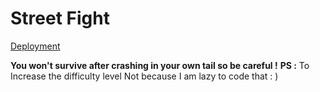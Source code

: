 # Street Fight
[Deployment](https://mayankproject.github.io/Tetris/)

**You won't survive after crashing in your own tail so be careful !**
**PS :** To Increase the difficulty level Not because I am lazy to code that : )
